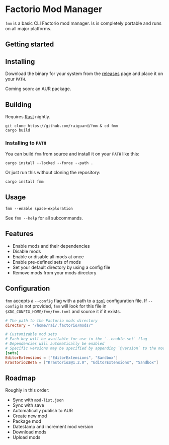 # Factorio Mod Manager

`fmm` is a basic CLI Factorio mod manager. Is is completely portable and runs on all major platforms.

## Getting started

## Installing

Download the binary for your system from the [releases](https://github.com/raiguard/fmm/releases) page and place it on your `PATH`.

Coming soon: an AUR package.

## Building

Requires [Rust](https://rust-lang.org) nightly.

```
git clone https://github.com/raiguard/fmm & cd fmm
cargo build
```

### Installing to `PATH`

You can build `fmm` from source and install it on your `PATH` like this:

```
cargo install --locked --force --path .
```

Or just run this without cloning the repository:

```
cargo install fmm
```

## Usage

```
fmm --enable space-exploration
```

See `fmm --help` for all subcommands.

## Features

- Enable mods and their dependencies
- Disable mods
- Enable or disable all mods at once
- Enable pre-defined sets of mods
- Set your default directory by using a config file
- Remove mods from your mods directory

## Configuration

`fmm` accepts a `--config` flag with a path to a [`toml`](https://toml.io/en/) configuration file. If `--config` is not provided, `fmm` will look for this file in `$XDG_CONFIG_HOME/fmm/fmm.toml` and source it if it exists.

```toml
# The path to the Factorio mods directory
directory = "/home/rai/.factorio/mods/"

# Customizable mod sets
# Each key will be available for use in the `--enable-set` flag
# Dependencies will automatically be enabled
# Specific versions may be specified by appending `@version` to the mod name
[sets]
EditorExtensions = ["EditorExtensions", "Sandbox"]
Krastorio2Beta = ["Krastorio2@1.2.0", "EditorExtensions", "Sandbox"]
```

## Roadmap

Roughly in this order:

- Sync with `mod-list.json`
- Sync with save
- Automatically publish to AUR
- Create new mod
- Package mod
- Datestamp and increment mod version
- Download mods
- Upload mods
